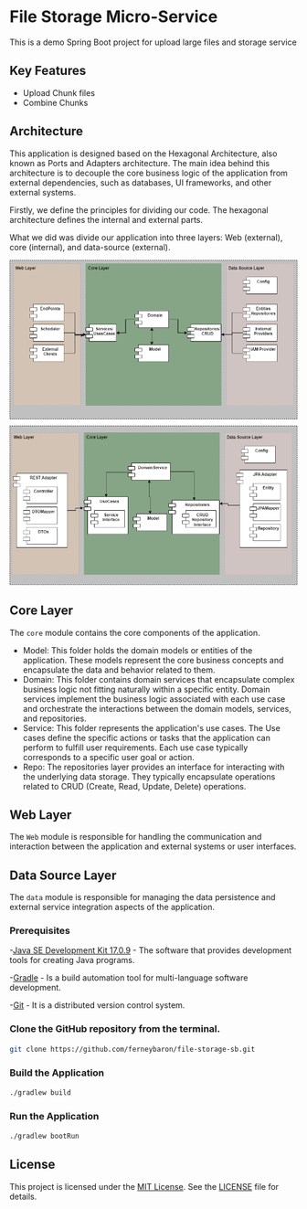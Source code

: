 # File Storage Micro-Service

This is a demo Spring Boot project for upload large files and storage service

## Key Features

- Upload Chunk files
- Combine Chunks

## Architecture

This application is designed based on the Hexagonal Architecture, also known as Ports and Adapters architecture. The main idea behind this architecture is to decouple the core business logic of the application from external dependencies, such as databases, UI frameworks, and other external systems.

Firstly, we define the principles for dividing our code. The hexagonal architecture defines the internal and external parts.

What we did was divide our application into three layers: Web (external), core (internal), and data-source (external).

![architecture](docs/img/hexagonal-architecture.png)

## Core Layer

The `core` module contains the core components of the application.

* Model: This folder holds the domain models or entities of the application. These models represent the core business concepts and encapsulate the data and behavior related to them.
* Domain: This folder contains domain services that encapsulate complex business logic not fitting naturally within a specific entity. Domain services implement the business logic associated with each use case and orchestrate the interactions between the domain models, services, and repositories.
* Service: This folder represents the application's use cases. The Use cases define the specific actions or tasks that the application can perform to fulfill user requirements. Each use case typically corresponds to a specific user goal or action.
* Repo: The repositories layer provides an interface for interacting with the underlying data storage. They typically encapsulate operations related to CRUD (Create, Read, Update, Delete) operations.

## Web Layer

The `Web` module is responsible for handling the communication and interaction between the application and external systems or user interfaces.

## Data Source Layer

The `data` module is responsible for managing the data persistence and external service integration aspects of the application.


### Prerequisites

-[Java SE Development Kit 17.0.9](https://www.oracle.com/java/technologies/javase/jdk17-archive-downloads.html) - The software that provides development tools for creating Java programs.

-[Gradle](https://gradle.org/install) - Is a build automation tool for multi-language software development.

-[Git](https://gitforwindows.org/) -  It is a distributed version control system.

### Clone the GitHub repository from the terminal.

```bash
git clone https://github.com/ferneybaron/file-storage-sb.git
```

### Build the Application

```bash
./gradlew build
```

### Run the Application
```bash
./gradlew bootRun
```

## License

This project is licensed under the [MIT License](LICENSE). See the [LICENSE](LICENSE) file for details.